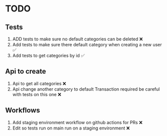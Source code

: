 # TODO

## Tests

1. ADD tests to make sure no default categories can be deleted ❌
2. Add tests to make sure there default category when creating a new user ✅
3. Add tests to get categories by id ✅

## Api to create

1. Api to get all categories ❌
2. Api change another category to default Transaction required be careful with tests on this one ❌

## Workflows

1. Add staging environment workflow on github actions for PRs ❌
2. Edit so tests run on main run on a staging environment ❌
